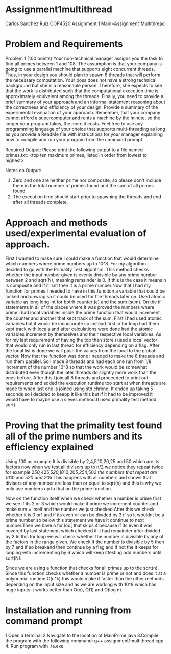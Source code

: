 # Assignment1multithread
Carlos Sanchez Ruiz COP4520 Assignment 1
Main=Assignment1Multithread

# Problem and Requirements

Problem 1 (100 points) 
Your non-technical manager assigns you the task to find all primes between 1 and 
108.  The assumption is that your company is going to use a parallel machine that 
supports eight concurrent threads. Thus, in your design you should plan to spawn 8 
threads that will perform the necessary computation. Your boss does not have a strong 
technical background but she is a reasonable person. Therefore, she expects to see that 
the work is distributed such that the computational execution time is approximately 
equivalent among the threads. Finally, you need to provide a brief summary of your 
approach and an informal statement reasoning about the correctness and efficiency of 
your design. Provide a summary of the experimental evaluation of your approach. 
Remember, that your company cannot afford a supercomputer and rents a machine by 
the minute, so the longer your program takes, the more it costs. Feel free to use any 
programming language of your choice that supports multi-threading as long as you 
provide a ReadMe file with instructions for your manager explaining how to compile and 
run your program from the command prompt.   
  
Required Output: 
Please print the following output to a file named primes.txt: 
<execution time>  <total number of primes found>  <sum of all primes found> 
<top ten maximum primes, listed in order from lowest to highest> 
  
Notes on Output: 
1. Zero and one are neither prime nor composite, so please don't include them in 
the total number of primes found and the sum of all primes found. 
2. The execution time should start prior to spawning the threads and end after all 
threads complete.



# Approach and methods used/experimental evaluation of approach.
First I wanted to make sure I could make a function that would determine which numbers where prime numbers up to 10^8.
For my algorithm i decided to go with the Primality Test algorithm. This method checks whether the input number given is evenly divisible by any prime number between 2 and sqrt(N), meaning remainder is 0. If this is the case it means n is composite and if it isnt then it is a prime number.Now that I had my function for primes I needed to have in this function a variable that could be locked and unwrap so it could be used for the threads later on. Used atomic variable as long long int for botrh counter (c) and the sum (sum). On the if statements in all of the places where it was proved the numbers where prime i had local variables inside the prime function that would increment the counter and another that kept track of the sum. First i had used atomic variables but it would be innaccurate so instead first in for loop had them kept track with locals and after calculations were done had the atomic variables increment by themselves and their respective local variables. As for my last requirement of having the top then store i used a local vector  that would only run in last thread for efficiency depending on a flag. After the local list is done we will push the values from the local to the global vector. Now that the function was done i needed to make the 8 threads and run them parallel. So i made 8 threads and had each one run from 1/8 increment of the number 10^8 so that the work would be somewhat distributed even though the later threads do slightly more work than the ones before. After this I join all 8 threads and proceeded to print out requirements and added the execution runtime too start at when threads are made to when last one is joined using std chrono.
It ended up taking 5 seconds so i decided to keepp it like this but if it had to be improved it would have to maybe use a sieves method.(I used primality test method sqrt)

# Proving that the primality test found all of the prime numbers and its efficiency explained
  Using 100 as example
  It is divisible by 2,4,5,10,20,25 and 50 which are its factors
  now when we test all divisors up to n/2 we notice they repeat twice for example
  2*50,4*25,5*20,10*10,20*5,25*4,50*2
  the numbers that repeat are 10*10 and 5*20 and 20*5
  This happens with all numbers and shows that divisors of any number are less than or equal to sqrt(n) and this is why we   only use numbers up to that on the prime function.
  
  Now on the function itself when we check whether a number is prime first we see if its 2 or 3 which would make it prime we increment counter and make sum = itself and the number we just checked.After this we check whether it is 0 or1 and if its even or can be divided by 3 if so it wouldnt be a prime number so below this statement we have it continue to next number.Then we have a for loo[ that skips 4 because if its even it was covered by last statement which checked if it had remainder after divided by 2.In this for loop we will check whether the number is divisible by any of the factors in the range given. We check if the number is divisible by 5 then by 7 and if so breakand then continue by a flag and if not the it keeps for looping with incrementing by 6 which will keep ittesting odd numbers until sqrt(N).
  
  Since we are using a function that checks for all primes up to the sqrt(n). Since this function checks whether a number is prime or not and does it at a polynomial runtime O(n^k) this would make it faster than the other methods depending on the input size and as we are working with 10^8 which has huge inputs it works better than O(n), O(1) and O(log n)
  
# Installation and running from command prompt
1.Open a terminal
2.Navigate to the location of MainPrime.java
3.Compile the program with the following command:
g++ assignment1multithread.cpp
  4. Run program with
  .\a.exe

  
